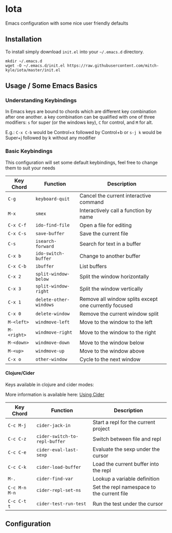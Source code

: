# Iota

Emacs configuration with some nice user friendly defaults

## Installation
To install simply download `init.el` into your `~/.emacs.d` directory.

```
mkdir ~/.emacs.d
wget -O ~/.emacs.d/init.el https://raw.githubusercontent.com/mitch-kyle/iota/master/init.el
```

## Usage / Some Emacs Basics
### Understanding Keybindings
In Emacs keys are bound to chords which are different key combination after one another.
a key combination can be qualified with one of three modifiers: `s` for super (or the windows key),
`C` for control, and `M` for alt.

E.g.: `C-x C-b` would be Control+x followed by Control+b or
      `s-j k` would be Super+j followed by k without any modifier

### Basic Keybindings
This configuration will set some default keybindings, feel free to change them to suit your needs

| Key Chord | Function | Description |
|---|---|---|
| `C-g` | `keyboard-quit` | Cancel the current interactive command |
| `M-x` | `smex` | Interactively call a function by name|
| `C-x C-f` | `ido-find-file` | Open a file for editing |
| `C-x C-s` | `save-buffer` | Save the current file |
| `C-s` | `isearch-forward` | Search for text in a buffer |
| `C-x b` | `ido-switch-buffer` | Change to another buffer |
| `C-x C-b` | `ibuffer` | List buffers |
| `C-x 2` | `split-window-below` | Split the window horizontally |
| `C-x 3` | `split-window-right` | Split the window vertically |
| `C-x 1` | `delete-other-windows` | Remove all window splits except one currently focused |
| `C-x 0` | `delete-window` | Remove the current window split |
| `M-<left>` | `windmove-left` | Move to the window to the left |
| `M-<right>` | `windmove-right` | Move to the window to the right |
| `M-<down>` | `windmove-down` | Move to the window below |
| `M-<up>` | `windmove-up` | Move to the window above |
| `C-x o` | `other-window` | Cycle to the next window |

#### Clojure/Cider
Keys available in clojure and cider modes:

More information is available here: [Using Cider](https://docs.cider.mx/cider/usage/cider_mode.html)

| Key Chord | Function | Description |
|---|---|---|
| `C-c M-j` | `cider-jack-in` | Start a repl for the current project |
| `C-c C-z` | `cider-switch-to-repl-buffer` | Switch between file and repl |
| `C-c C-e` | `cider-eval-last-sexp` | Evaluate the sexp under the cursor |
| `C-c C-k` | `cider-load-buffer` | Load the current buffer into the repl |
| `M-.` | `cider-find-var` | Lookup a variable definition |
| `C-c M-n M-n` | `cider-repl-set-ns` | Set the repl namespace to the current file |
| `C-c C-t t`| `cider-test-run-test` | Run the test under the cursor |


## Configuration
